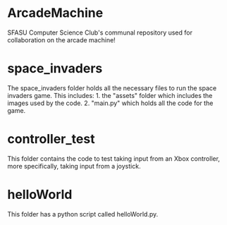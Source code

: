 # ArcadeMachine
 SFASU Computer Science Club's communal repository used for collaboration on the arcade machine!

# space_invaders
The space_invaders folder holds all the necessary files to run the space invaders game.
This includes:
    1. the "assets" folder which includes the images used by the code.
    2. "main.py" which holds all the code for the game.

# controller_test
This folder contains the code to test taking input from an Xbox controller,
more specifically, taking input from a joystick.

# helloWorld
This folder has a python script called helloWorld.py.
